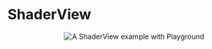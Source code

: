 # ShaderView

<p align="center">
  <img src="https://github.com/hagmas/ShaderView/blob/master/Images/PlaygroundExample.gif" alt="A ShaderView example with Playground"/>
</p>
